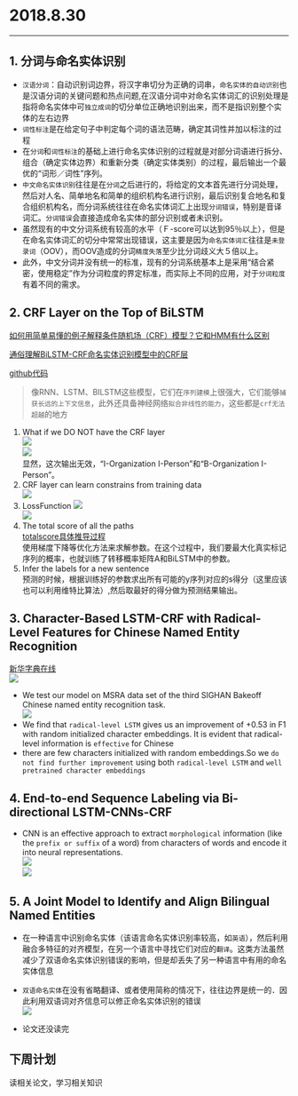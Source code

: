 # 2018.8.30
---
## 1. 分词与命名实体识别
* `汉语分词`：自动识别词边界，将汉字串切分为正确的词串，`命名实体的自动识别`也是汉语分词的关键问题和热点问题,在汉语分词中对命名实体词汇的识别处理是指将命名实体中可`独立成词`的切分单位正确地识别出来，而不是指识别整个实体的左右边界<br>
* `词性标注`是在给定句子中判定每个词的语法范畴，确定其词性并加以标注的过程<br>
* 在`分词`和`词性标注`的基础上进行命名实体识别的过程就是对部分词语进行拆分、组合（确定实体边界）和重新分类（确定实体类别）的过程，最后输出一个最优的“词形／词性”序列。<br>
* `中文命名实体识别`往往是在`分词`之后进行的，将给定的文本首先进行分词处理，然后对人名、简单地名和简单的组织机构名进行识别，最后识别复合地名和复合组织机构名，而分词系统往往在命名实体词汇上出现`分词错误`，特别是音译词汇。`分词错误`会直接造成命名实体的部分识别或者未识别。<br>
* 虽然现有的中文分词系统有较高的水平（Ｆ-score可以达到95％以上），但是在命名实体词汇的切分中常常出现错误，这主要是因为`命名实体词汇`往往是`未登录词`（OOV），而OOV造成的分词`精度失落`至少比分词歧义大５倍以上。<br>
* 此外，中文分词并没有统一的标准，现有的分词系统基本上是采用“结合紧密，使用稳定”作为分词粒度的界定标准，而实际上不同的应用，对于`分词粒度`有着不同的需求。<br>

## 2. CRF Layer on the Top of BiLSTM
[如何用简单易懂的例子解释条件随机场（CRF）模型？它和HMM有什么区别](https://www.zhihu.com/question/35866596/answer/236886066)<br>

[通俗理解BiLSTM-CRF命名实体识别模型中的CRF层](https://www.cnblogs.com/createMoMo/p/7529885.html)<br>

[github代码](https://github.com/createmomo/CRF-Layer-on-the-Top-of-BiLSTM)<br>
>像RNN、LSTM、BILSTM这些模型，它们在`序列建模`上很强大，它们能够`捕获长远的上下文信息`，此外还具备神经网络`拟合非线性的能力`，这些都是`crf无法超越`的地方<br>

1. What if we DO NOT have the CRF layer<br>
![](https://createmomo.github.io/2017/09/12/CRF_Layer_on_the_Top_of_BiLSTM_1/CRF-LAYER-3.jpg)<br>
![](https://createmomo.github.io/2017/09/12/CRF_Layer_on_the_Top_of_BiLSTM_1/CRF-LAYER-4.jpg)<br>
显然，这次输出无效，“I-Organization I-Person”和“B-Organization I-Person”。<br>
2. CRF layer can learn constrains from training data<br>
![](https://github.com/qiuxingfa/picture_/blob/master/2018.8.30/043f8d915263775199b02b4f1df6c11.png)<br>
3. LossFunction
![](https://github.com/qiuxingfa/picture_/blob/master/2018.8.30/df31217338bbfef1d0c67c82cf47e9f.png)<br>
![](https://github.com/qiuxingfa/picture_/blob/master/2018.8.30/7750a22ca813be7ec72da3c7caa67f9.png)<br>
4. The total score of all the paths<br>
[totalscore具体推导过程](https://createmomo.github.io/2017/11/11/CRF-Layer-on-the-Top-of-BiLSTM-5/)<br>
使用梯度下降等优化方法来求解参数。在这个过程中，我们要最大化真实标记序列的概率，也就训练了转移概率矩阵A和BiLSTM中的参数。<br>
5. Infer the labels for a new sentence<br>
预测的时候，根据训练好的参数求出所有可能的y序列对应的s得分（这里应该也可以利用维特比算法）,然后取最好的得分做为预测结果输出。<br>

## 3. Character-Based LSTM-CRF with Radical-Level Features for Chinese Named Entity Recognition
[新华字典在线](http://tool.httpcn.com/Zi/)<br>
![](https://github.com/qiuxingfa/picture_/blob/master/2018.8.30/0cb0211982bcd371d273a1e039f15a0.png)<br>

* We test our model on MSRA data set of the third SIGHAN Bakeoff Chinese named entity recognition task.<br>
![](https://github.com/qiuxingfa/picture_/blob/master/2018.8.30/e0ef7a6d6b7f389cc7c982a3fd369dc.png)<br>
* We find that `radical-level LSTM` gives us an improvement of +0.53 in F1 with random initialized character embeddings. It is evident that radical-level information is `effective` for Chinese<br>
* there are few characters initialized with random embeddings.So we `do not find further improvement` using both `radical-level LSTM` and `well pretrained character embeddings`<br>

## 4. End-to-end Sequence Labeling via Bi-directional LSTM-CNNs-CRF
* CNN is an effective approach to extract `morphological` information (like the `prefix or suffix` of a word) from characters of words and encode it into neural representations.<br>
![](https://github.com/qiuxingfa/picture_/blob/master/2018.8.30/b8c6ab7c3ea67d76b79aef11be5c6c5.png)<br>
![](https://github.com/qiuxingfa/picture_/blob/master/2018.8.30/df2ebf34fd3bf7b032ca9698c475148.png)<br>

## 5. A Joint Model to Identify and Align Bilingual Named Entities
* 在一种语言中识别命名实体（该语言命名实体识别率较高，如`英语`），然后利用融合多特征的对齐模型，在另一个语言中寻找它们对应的`翻译`。这类方法虽然减少了双语命名实体识别错误的影响，但是却丢失了另一种语言中有用的命名实体信息<br>
* `双语命名实体`在没有省略翻译、或者使用简称的情况下，往往边界是统一的．因此利用双语词对齐信息可以修正命名实体识别的错误<br>
![](https://github.com/qiuxingfa/picture_/blob/master/2018.8.30/3c8b1c797b69fac7bdc6ccfa3e7cc4d.png)<br>
![]()

* 论文还没读完

## 下周计划
读相关论文，学习相关知识












